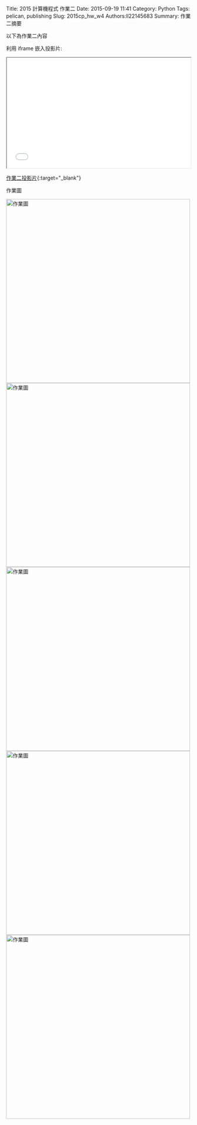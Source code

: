 Title: 2015 計算機程式 作業二
Date: 2015-09-19 11:41
Category: Python
Tags: pelican, publishing
Slug: 2015cp_hw_w4
Authors:ll22145683
Summary: 作業二摘要

以下為作業二內容

利用 iframe 嵌入投影片:

<iframe src="simplest4.html" width="500" height="300"></iframe>

[作業二投影片](presentation/simplest4.html){:target="_blank"}

作業圖

<img src="https://copy.com/e4JDtZamPoyUZAak" width="500" alt="作業圖"></img>
<img src="https://copy.com/rTAAzp6lY1qfAaBH" width="500" alt="作業圖"></img>
<img src="https://copy.com/2c62nqF6cgBTGaXX" width="500" alt="作業圖"></img>
<img src="https://copy.com/SKA0Wrx1wAXz9TXp" width="500" alt="作業圖"></img>
<img src="https://copy.com/8hjKvlcf0jiKHQd0" width="500" alt="作業圖"></img>






